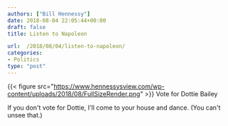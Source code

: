 ```yaml
---
authors: ["Bill Hennessy"]
date: 2018-08-04 22:05:44+00:00
draft: false
title: Listen to Napoleon

url:  /2018/08/04/listen-to-napoleon/
categories:
- Politics
type: "post"
---
```



{{< figure src="https://www.hennessysview.com/wp-content/uploads/2018/08/FullSizeRender.png" >}}
Vote for Dottie Bailey





If you don't vote for Dottie, I'll come to your house and dance. (You can't unsee that.)



